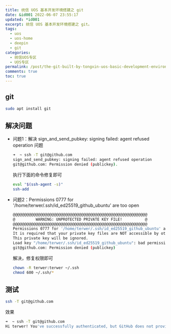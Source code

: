 ```yaml
---
title: 统信 UOS 基本开发环境搭建之 git
date: &id001 2022-06-07 23:55:17
updated: *id001
excerpt: 统信 UOS 基本开发环境搭建之 git。
tags:
  - uos
  - uos-home
  - deepin
  - git
categories:
  - 统信UOS专区
  - UOS专区
permalink: /post/the-git-built-by-tongxin-uos-basic-development-environment.html
comments: true
toc: true
---
```

## git

```bash
sudo apt install git
```

## 解决问题

- 问题1：解决 sign_and_send_pubkey: signing failed: agent refused operation 问题

  ```bash
  ➜  ~ ssh -T git@github.com
  sign_and_send_pubkey: signing failed: agent refused operation
  git@github.com: Permission denied (publickey).
  ```

  执行下面的命令修复即可

  ```bash
  eval "$(ssh-agent -s)"
  ssh-add
  ```

- 问题2：Permissions 0777 for '/home/terwer/.ssh/id_ed25519_github_ubuntu' are too open

  ```bash
  @@@@@@@@@@@@@@@@@@@@@@@@@@@@@@@@@@@@@@@@@@@@@@@@@@@@@@@@@@@
  @         WARNING: UNPROTECTED PRIVATE KEY FILE!          @
  @@@@@@@@@@@@@@@@@@@@@@@@@@@@@@@@@@@@@@@@@@@@@@@@@@@@@@@@@@@
  Permissions 0777 for '/home/terwer/.ssh/id_ed25519_github_ubuntu' are too open.
  It is required that your private key files are NOT accessible by others.
  This private key will be ignored.
  Load key "/home/terwer/.ssh/id_ed25519_github_ubuntu": bad permissions
  git@github.com: Permission denied (publickey)
  ```

  解决，修复权限即可

  ```bash
  chown -R terwer:terwer ~/.ssh
  chmod 600 ~/.ssh/*
  ```

## 测试

```bash
ssh -T git@github.com
```

效果

```bash
➜  ~ ssh -T git@github.com
Hi terwer! You've successfully authenticated, but GitHub does not provide shell access.
```